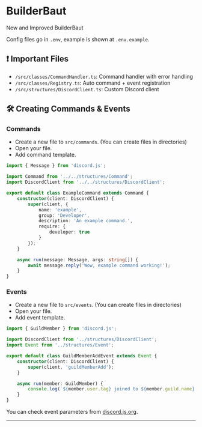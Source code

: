 # BuilderBaut

New and Improved BuilderBaut

Config files go in `.env`, example is shown at `.env.example`.

## ❗ Important Files

-   `/src/classes/CommandHandler.ts`: Command handler with error handling
-   `/src/classes/Registry.ts`: Auto command + event registration
-   `/src/structures/DiscordClient.ts`: Custom Discord client

## 🛠️ Creating Commands & Events

### Commands

-   Create a new file to `src/commands`. (You can create files in directories)
-   Open your file.
-   Add command template.

```ts
import { Message } from 'discord.js';

import Command from '../../structures/Command';
import DiscordClient from '../../structures/DiscordClient';

export default class ExampleCommand extends Command {
    constructor(client: DiscordClient) {
        super(client, {
            name: 'example',
            group: 'Developer',
            description: 'An example command.',
            require: {
                developer: true
            }
        });
    }

    async run(message: Message, args: string[]) {
        await message.reply('Wow, example command working!');
    }
}
```

### Events

-   Create a new file to `src/events`. (You can create files in directories)
-   Open your file.
-   Add event template.

```ts
import { GuildMember } from 'discord.js';

import DiscordClient from '../structures/DiscordClient';
import Event from '../structures/Event';

export default class GuildMemberAddEvent extends Event {
    constructor(client: DiscordClient) {
        super(client, 'guildMemberAdd');
    }

    async run(member: GuildMember) {
        console.log(`${member.user.tag} joined to ${member.guild.name}.`);
    }
}
```

You can check event parameters from [discord.js.org](https://discord.js.org/#/docs/main/stable/class/Client).

---
